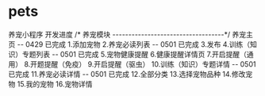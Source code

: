 # pets
养宠小程序 开发进度
/* 养宠模块 
-----------------------------------*/
养宠主页  -- 0429 已完成
1.添加宠物
2.养宠必读列表 -- 0501 已完成
3.发布
4.训练（知识）专题列表 -- 0501 已完成
5.宠物健康提醒
6.健康提醒详情页
7.开启提醒（通用）
8.开题提醒（免疫）
9.开启提醒（驱虫）
10.训练（知识）专题详情 -- 0501 已完成
11.养宠必读详情 -- 0501 已完成
12.全部分类
13.选择宠物品种
14.修改宠物
15.我的宠物
16.宠物详情
